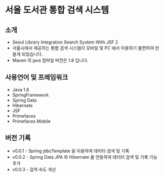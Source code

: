 # 서울 도서관 통합 검색 시스템
## 소개
* Seoul Library Integration Search System With JSF 2
* 서울시에서 제공하는 통합 검색 시스템이 모바일 및 PC 에서 이용하기 불편하여 만들게 되었습니다.
* Maven 의 java 컴파일 버전은 1.8 입니다.

## 사용언어 및 프레임워크
* Java 1.8
* SpringFramework
* Spring Data
* Hibernate
* JSF
* Primefaces
* Primefaces Mobile

## 버전 기록
* v0.0.1 - Spring jdbcTemplate 을 이용하여 데이터 검색 및 기록
* v0.0.2 - Spring Data JPA 와 Hibernate 를 연동하여 데이터 검색 및 기록 기능 추가
* v0.0.3 - 검색 속도 개선
